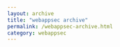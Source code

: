 ```yaml
---
layout: archive
title: "webappsec archive"
permalink: /webappsec-archive.html
category: webappsec
---
```

